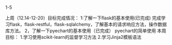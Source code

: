1-5



上周（12.14-12-20）目标完成情况：
    1:了解一下flask的基本使用(已完成) 
        完成学习flask，flask-restful，flask-sqlalchemy，了解基本的请求响应方法，操作数据库方法。
    2，了解一下pyechart的基本使用（已完成）
        pyechart的简单使用
本周目标：
    1.学习使用scikit-learn的监督学习方法
    2.学习Jinja2模板语法